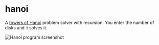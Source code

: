 # hanoi

A [towers of Hanoi](https://en.wikipedia.org/wiki/Tower_of_Hanoi) problem solver with recursion.  You enter the number of disks and it solves it.

![Hanoi program screenshot](https://raw.githubusercontent.com/ca98am79/my-first-programs/master/hanoi/hanoi.png)